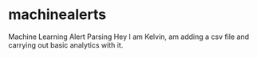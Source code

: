 # machinealerts
Machine Learning Alert Parsing
Hey I am Kelvin, am adding a csv file and carrying out basic analytics with it.
